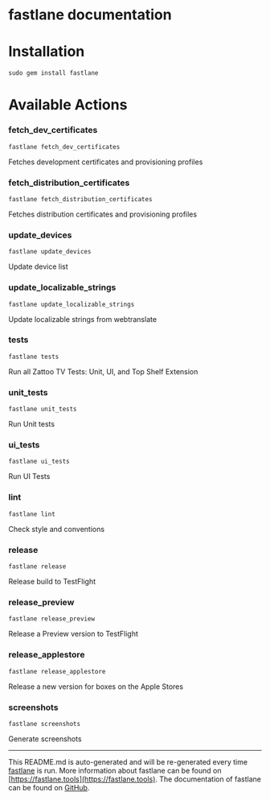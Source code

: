 fastlane documentation
================
# Installation
```
sudo gem install fastlane
```
# Available Actions
### fetch_dev_certificates
```
fastlane fetch_dev_certificates
```
Fetches development certificates and provisioning profiles
### fetch_distribution_certificates
```
fastlane fetch_distribution_certificates
```
Fetches distribution certificates and provisioning profiles
### update_devices
```
fastlane update_devices
```
Update device list
### update_localizable_strings
```
fastlane update_localizable_strings
```
Update localizable strings from webtranslate
### tests
```
fastlane tests
```
Run all Zattoo TV Tests: Unit, UI, and Top Shelf Extension
### unit_tests
```
fastlane unit_tests
```
Run Unit tests
### ui_tests
```
fastlane ui_tests
```
Run UI Tests
### lint
```
fastlane lint
```
Check style and conventions
### release
```
fastlane release
```
Release build to TestFlight
### release_preview
```
fastlane release_preview
```
Release a Preview version to TestFlight
### release_applestore
```
fastlane release_applestore
```
Release a new version for boxes on the Apple Stores
### screenshots
```
fastlane screenshots
```
Generate screenshots

----

This README.md is auto-generated and will be re-generated every time [fastlane](https://fastlane.tools) is run.
More information about fastlane can be found on [https://fastlane.tools](https://fastlane.tools).
The documentation of fastlane can be found on [GitHub](https://github.com/fastlane/fastlane/tree/master/fastlane).
